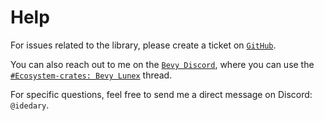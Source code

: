 # Help

For issues related to the library, please create a ticket on [`GitHub`](https://github.com/bytestring-net/bevy_lunex/issues).

You can also reach out to me on the [`Bevy Discord`](https://discord.gg/bevy), where you can use the [`#Ecosystem-crates: Bevy Lunex`](https://discord.com/channels/691052431525675048/1034543904478998539) thread.

For specific questions, feel free to send me a direct message on Discord: `@idedary`.
